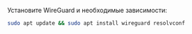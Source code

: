 Установите WireGuard и необходимые зависимости:

```bash
sudo apt update && sudo apt install wireguard resolvconf
```
